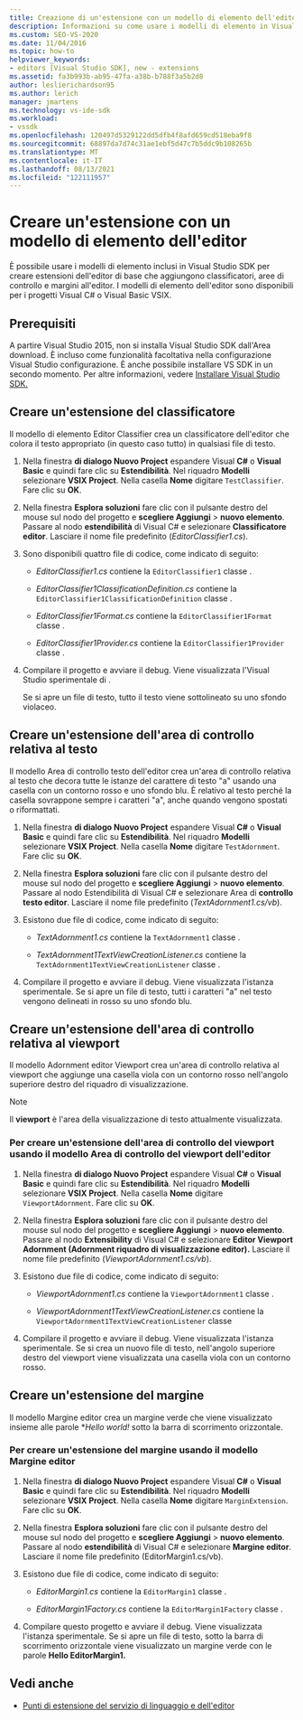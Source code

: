 ```yaml
---
title: Creazione di un'estensione con un modello di elemento dell'editor | Microsoft Docs
description: Informazioni su come usare i modelli di elemento in Visual Studio SDK per creare estensioni dell'editor di base che aggiungono classificatori, aree di controllo e margini all'editor.
ms.custom: SEO-VS-2020
ms.date: 11/04/2016
ms.topic: how-to
helpviewer_keywords:
- editors [Visual Studio SDK], new - extensions
ms.assetid: fa3b993b-ab95-47fa-a38b-b788f3a5b2d8
author: leslierichardson95
ms.author: lerich
manager: jmartens
ms.technology: vs-ide-sdk
ms.workload:
- vssdk
ms.openlocfilehash: 120497d5329122dd5dfb4f8afd659cd518eba9f8
ms.sourcegitcommit: 68897da7d74c31ae1ebf5d47c7b5ddc9b108265b
ms.translationtype: MT
ms.contentlocale: it-IT
ms.lasthandoff: 08/13/2021
ms.locfileid: "122111957"
---
```

# <a name="create-an-extension-with-an-editor-item-template"></a>Creare un'estensione con un modello di elemento dell'editor
È possibile usare i modelli di elemento inclusi in Visual Studio SDK per creare estensioni dell'editor di base che aggiungono classificatori, aree di controllo e margini all'editor. I modelli di elemento dell'editor sono disponibili per i progetti Visual C# o Visual Basic VSIX.

## <a name="prerequisites"></a>Prerequisiti
 A partire Visual Studio 2015, non si installa Visual Studio SDK dall'Area download. È incluso come funzionalità facoltativa nella configurazione Visual Studio configurazione. È anche possibile installare VS SDK in un secondo momento. Per altre informazioni, vedere [Installare Visual Studio SDK.](../extensibility/installing-the-visual-studio-sdk.md)

## <a name="create-a-classifier-extension"></a>Creare un'estensione del classificatore
 Il modello di elemento Editor Classifier crea un classificatore dell'editor che colora il testo appropriato (in questo caso tutto) in qualsiasi file di testo.

1. Nella finestra **di dialogo Nuovo Project** espandere Visual **C#** o **Visual Basic** e quindi fare clic su **Estendibilità**. Nel riquadro **Modelli** selezionare **VSIX Project**. Nella casella **Nome** digitare `TestClassifier`. Fare clic su **OK**.

2. Nella finestra **Esplora soluzioni** fare clic con il pulsante destro del mouse sul nodo del progetto e **scegliere Aggiungi**  >  **nuovo elemento**. Passare al nodo **estendibilità** di Visual C# e selezionare **Classificatore editor**. Lasciare il nome file predefinito (*EditorClassifier1.cs*).

3. Sono disponibili quattro file di codice, come indicato di seguito:

    - *EditorClassifier1.cs* contiene la `EditorClassifier1` classe .

    - *EditorClassifier1ClassificationDefinition.cs* contiene la `EditorClassifier1ClassificationDefinition` classe .

    - *EditorClassifier1Format.cs* contiene la `EditorClassifier1Format`  classe .

    - *EditorClassifier1Provider.cs* contiene la `EditorClassifier1Provider` classe .

4. Compilare il progetto e avviare il debug. Viene visualizzata l'Visual Studio sperimentale di .

     Se si apre un file di testo, tutto il testo viene sottolineato su uno sfondo violaceo.

## <a name="create-a-text-relative-adornment-extension"></a>Creare un'estensione dell'area di controllo relativa al testo
 Il modello Area di controllo testo dell'editor crea un'area di controllo relativa al testo che decora tutte le istanze del carattere di testo "a" usando una casella con un contorno rosso e uno sfondo blu. È relativo al testo perché la casella sovrappone sempre i caratteri "a", anche quando vengono spostati o riformattati.

1. Nella finestra **di dialogo Nuovo Project** espandere Visual **C#** o **Visual Basic** e quindi fare clic su **Estendibilità**. Nel riquadro **Modelli** selezionare **VSIX Project**. Nella casella **Nome** digitare `TestAdornment`. Fare clic su **OK**.

2. Nella finestra **Esplora soluzioni** fare clic con il pulsante destro del mouse sul nodo del progetto e **scegliere Aggiungi**  >  **nuovo elemento**. Passare al nodo  Estendibilità di Visual C# e selezionare Area di **controllo testo editor**. Lasciare il nome file predefinito (*TextAdornment1.cs/vb*).

3. Esistono due file di codice, come indicato di seguito:

    - *TextAdornment1.cs* contiene la `TextAdornment1` classe .

    - *TextAdornment1TextViewCreationListener.cs* contiene la `TextAdornment1TextViewCreationListener` classe .

4. Compilare il progetto e avviare il debug. Viene visualizzata l'istanza sperimentale. Se si apre un file di testo, tutti i caratteri "a" nel testo vengono delineati in rosso su uno sfondo blu.

## <a name="create-a-viewport-relative-adornment-extension"></a>Creare un'estensione dell'area di controllo relativa al viewport
 Il modello Adornment editor Viewport crea un'area di controllo relativa al viewport che aggiunge una casella viola con un contorno rosso nell'angolo superiore destro del riquadro di visualizzazione.

> [!NOTE]
> Il **viewport** è l'area della visualizzazione di testo attualmente visualizzata.

### <a name="to-create-a-viewport-adornment-extension-by-using-the-editor-viewport-adornment-template"></a>Per creare un'estensione dell'area di controllo del viewport usando il modello Area di controllo del viewport dell'editor

1. Nella finestra **di dialogo Nuovo Project** espandere Visual **C#** o **Visual Basic** e quindi fare clic su **Estendibilità**. Nel riquadro **Modelli** selezionare **VSIX Project**. Nella casella **Nome** digitare `ViewportAdornment`. Fare clic su **OK**.

2. Nella finestra **Esplora soluzioni** fare clic con il pulsante destro del mouse sul nodo del progetto e **scegliere Aggiungi**  >  **nuovo elemento**. Passare al nodo **Extensibility** di Visual C# e selezionare **Editor Viewport Adornment (Adornment riquadro di visualizzazione editor).** Lasciare il nome file predefinito (*ViewportAdornment1.cs/vb*).

3. Esistono due file di codice, come indicato di seguito:

    - *ViewportAdornment1.cs* contiene la `ViewportAdornment1` classe .

    - *ViewportAdornment1TextViewCreationListener.cs* contiene la `ViewportAdornment1TextViewCreationListener` classe

4. Compilare il progetto e avviare il debug. Viene visualizzata l'istanza sperimentale. Se si crea un nuovo file di testo, nell'angolo superiore destro del viewport viene visualizzata una casella viola con un contorno rosso.

## <a name="create-a-margin-extension"></a>Creare un'estensione del margine
 Il modello Margine editor crea un margine verde che viene visualizzato insieme alle parole **Hello world!* sotto la barra di scorrimento orizzontale.

### <a name="to-create-a-margin-extension-by-using-the-editor-margin-template"></a>Per creare un'estensione del margine usando il modello Margine editor

1. Nella finestra **di dialogo Nuovo Project** espandere Visual **C#** o **Visual Basic** e quindi fare clic su **Estendibilità**. Nel riquadro **Modelli** selezionare **VSIX Project**. Nella casella **Nome** digitare `MarginExtension`. Fare clic su **OK**.

2. Nella finestra **Esplora soluzioni** fare clic con il pulsante destro del mouse sul nodo del progetto e **scegliere Aggiungi**  >  **nuovo elemento**. Passare al nodo **estendibilità** di Visual C# e selezionare **Margine editor**. Lasciare il nome file predefinito (EditorMargin1.cs/vb).

3. Esistono due file di codice, come indicato di seguito:

    - *EditorMargin1.cs* contiene la `EditorMargin1` classe .

    - *EditorMargin1Factory.cs* contiene la `EditorMargin1Factory` classe .

4. Compilare questo progetto e avviare il debug. Viene visualizzata l'istanza sperimentale. Se si apre un file di testo, sotto la barra di scorrimento orizzontale viene visualizzato un margine verde con le parole **Hello EditorMargin1.**

## <a name="see-also"></a>Vedi anche
- [Punti di estensione del servizio di linguaggio e dell'editor](../extensibility/language-service-and-editor-extension-points.md)

